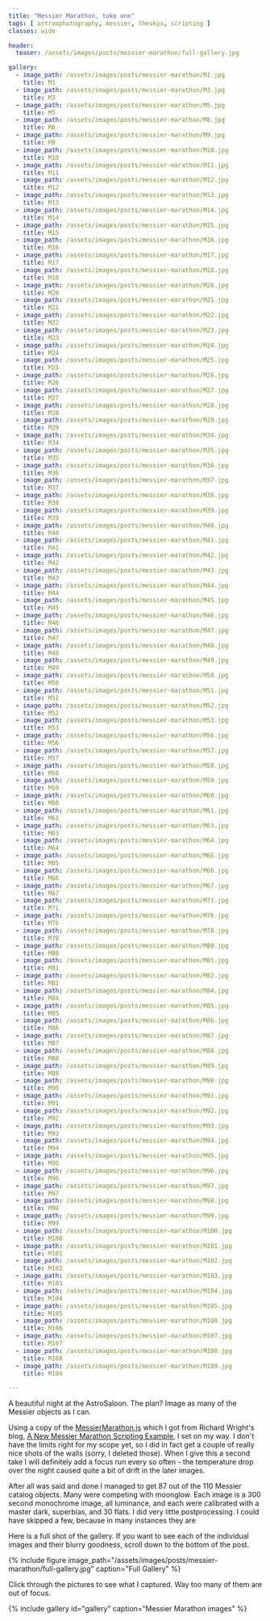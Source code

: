```yaml
---
title: "Messier Marathon, take one"
tags: [ astroophotography, messier, theskyx, scripting ]
classes: wide

header:
  teaser: /assets/images/posts/messier-marathon/full-gallery.jpg

gallery:
  - image_path: /assets/images/posts/messier-marathon/M1.jpg
    title: M1
  - image_path: /assets/images/posts/messier-marathon/M3.jpg
    title: M3
  - image_path: /assets/images/posts/messier-marathon/M5.jpg
    title: M5
  - image_path: /assets/images/posts/messier-marathon/M8.jpg
    title: M8
  - image_path: /assets/images/posts/messier-marathon/M9.jpg
    title: M9
  - image_path: /assets/images/posts/messier-marathon/M10.jpg
    title: M10
  - image_path: /assets/images/posts/messier-marathon/M11.jpg
    title: M11
  - image_path: /assets/images/posts/messier-marathon/M12.jpg
    title: M12
  - image_path: /assets/images/posts/messier-marathon/M13.jpg
    title: M13
  - image_path: /assets/images/posts/messier-marathon/M14.jpg
    title: M14
  - image_path: /assets/images/posts/messier-marathon/M15.jpg
    title: M15
  - image_path: /assets/images/posts/messier-marathon/M16.jpg
    title: M16
  - image_path: /assets/images/posts/messier-marathon/M17.jpg
    title: M17
  - image_path: /assets/images/posts/messier-marathon/M18.jpg
    title: M18
  - image_path: /assets/images/posts/messier-marathon/M20.jpg
    title: M20
  - image_path: /assets/images/posts/messier-marathon/M21.jpg
    title: M21
  - image_path: /assets/images/posts/messier-marathon/M22.jpg
    title: M22
  - image_path: /assets/images/posts/messier-marathon/M23.jpg
    title: M23
  - image_path: /assets/images/posts/messier-marathon/M24.jpg
    title: M24
  - image_path: /assets/images/posts/messier-marathon/M25.jpg
    title: M25
  - image_path: /assets/images/posts/messier-marathon/M26.jpg
    title: M26
  - image_path: /assets/images/posts/messier-marathon/M27.jpg
    title: M27
  - image_path: /assets/images/posts/messier-marathon/M28.jpg
    title: M28
  - image_path: /assets/images/posts/messier-marathon/M29.jpg
    title: M29
  - image_path: /assets/images/posts/messier-marathon/M34.jpg
    title: M34
  - image_path: /assets/images/posts/messier-marathon/M35.jpg
    title: M35
  - image_path: /assets/images/posts/messier-marathon/M36.jpg
    title: M36
  - image_path: /assets/images/posts/messier-marathon/M37.jpg
    title: M37
  - image_path: /assets/images/posts/messier-marathon/M38.jpg
    title: M38
  - image_path: /assets/images/posts/messier-marathon/M39.jpg
    title: M39
  - image_path: /assets/images/posts/messier-marathon/M40.jpg
    title: M40
  - image_path: /assets/images/posts/messier-marathon/M41.jpg
    title: M41
  - image_path: /assets/images/posts/messier-marathon/M42.jpg
    title: M42
  - image_path: /assets/images/posts/messier-marathon/M43.jpg
    title: M43
  - image_path: /assets/images/posts/messier-marathon/M44.jpg
    title: M44
  - image_path: /assets/images/posts/messier-marathon/M45.jpg
    title: M45
  - image_path: /assets/images/posts/messier-marathon/M46.jpg
    title: M46
  - image_path: /assets/images/posts/messier-marathon/M47.jpg
    title: M47
  - image_path: /assets/images/posts/messier-marathon/M48.jpg
    title: M48
  - image_path: /assets/images/posts/messier-marathon/M49.jpg
    title: M49
  - image_path: /assets/images/posts/messier-marathon/M50.jpg
    title: M50
  - image_path: /assets/images/posts/messier-marathon/M51.jpg
    title: M51
  - image_path: /assets/images/posts/messier-marathon/M52.jpg
    title: M52
  - image_path: /assets/images/posts/messier-marathon/M53.jpg
    title: M53
  - image_path: /assets/images/posts/messier-marathon/M56.jpg
    title: M56
  - image_path: /assets/images/posts/messier-marathon/M57.jpg
    title: M57
  - image_path: /assets/images/posts/messier-marathon/M58.jpg
    title: M58
  - image_path: /assets/images/posts/messier-marathon/M59.jpg
    title: M59
  - image_path: /assets/images/posts/messier-marathon/M60.jpg
    title: M60
  - image_path: /assets/images/posts/messier-marathon/M61.jpg
    title: M61
  - image_path: /assets/images/posts/messier-marathon/M63.jpg
    title: M63
  - image_path: /assets/images/posts/messier-marathon/M64.jpg
    title: M64
  - image_path: /assets/images/posts/messier-marathon/M65.jpg
    title: M65
  - image_path: /assets/images/posts/messier-marathon/M66.jpg
    title: M66
  - image_path: /assets/images/posts/messier-marathon/M67.jpg
    title: M67
  - image_path: /assets/images/posts/messier-marathon/M71.jpg
    title: M71
  - image_path: /assets/images/posts/messier-marathon/M76.jpg
    title: M76
  - image_path: /assets/images/posts/messier-marathon/M78.jpg
    title: M78
  - image_path: /assets/images/posts/messier-marathon/M80.jpg
    title: M80
  - image_path: /assets/images/posts/messier-marathon/M81.jpg
    title: M81
  - image_path: /assets/images/posts/messier-marathon/M82.jpg
    title: M82
  - image_path: /assets/images/posts/messier-marathon/M84.jpg
    title: M84
  - image_path: /assets/images/posts/messier-marathon/M85.jpg
    title: M85
  - image_path: /assets/images/posts/messier-marathon/M86.jpg
    title: M86
  - image_path: /assets/images/posts/messier-marathon/M87.jpg
    title: M87
  - image_path: /assets/images/posts/messier-marathon/M88.jpg
    title: M88
  - image_path: /assets/images/posts/messier-marathon/M89.jpg
    title: M89
  - image_path: /assets/images/posts/messier-marathon/M90.jpg
    title: M90
  - image_path: /assets/images/posts/messier-marathon/M91.jpg
    title: M91
  - image_path: /assets/images/posts/messier-marathon/M92.jpg
    title: M92
  - image_path: /assets/images/posts/messier-marathon/M93.jpg
    title: M93
  - image_path: /assets/images/posts/messier-marathon/M94.jpg
    title: M94
  - image_path: /assets/images/posts/messier-marathon/M95.jpg
    title: M95
  - image_path: /assets/images/posts/messier-marathon/M96.jpg
    title: M96
  - image_path: /assets/images/posts/messier-marathon/M97.jpg
    title: M97
  - image_path: /assets/images/posts/messier-marathon/M98.jpg
    title: M98
  - image_path: /assets/images/posts/messier-marathon/M99.jpg
    title: M99
  - image_path: /assets/images/posts/messier-marathon/M100.jpg
    title: M100
  - image_path: /assets/images/posts/messier-marathon/M101.jpg
    title: M101
  - image_path: /assets/images/posts/messier-marathon/M102.jpg
    title: M102
  - image_path: /assets/images/posts/messier-marathon/M103.jpg
    title: M103
  - image_path: /assets/images/posts/messier-marathon/M104.jpg
    title: M104
  - image_path: /assets/images/posts/messier-marathon/M105.jpg
    title: M105
  - image_path: /assets/images/posts/messier-marathon/M106.jpg
    title: M106
  - image_path: /assets/images/posts/messier-marathon/M107.jpg
    title: M107
  - image_path: /assets/images/posts/messier-marathon/M108.jpg
    title: M108
  - image_path: /assets/images/posts/messier-marathon/M109.jpg
    title: M109

---
```


A beautiful night at the AstroSaloon.  The plan?  Image as many of the Messier objects as I can.

<!--more-->
Using a copy of the [MessierMarathon.js](http://www.bisque.com/sc/blogs/seeker_blog/archive/2019/02/27/a-new-messier-marathon-scripting-example.aspx) which I got from Richard Wright's blog, [A New Messier Marathon Scripting Example](http://www.bisque.com/sc/blogs/seeker_blog/archive/2019/02/27/a-new-messier-marathon-scripting-example.aspx), I set on my way.  I don't have the limits right for my scope yet, so I did in fact get a couple of really nice shots of the walls (sorry, I deleted those).  When I give this a second take I will definitely add a focus run every so often - the temperature drop over the night caused quite a bit of drift in the later images. 

After all was said and done I managed to get 87 out of the 110 Messier catalog objects.  Many were competing with moonglow.  Each image is a 300 second monochrome image, all luminance, and each were calibrated with a master dark, superbias, and 30 flats.  I did very little postprocessing.  I could have skipped a few, because in many instances they are 

Here is a full shot of the gallery.  If you want to see each of the individual images and their blurry goodness, scroll down to the bottom of the post.  

{%
  include figure image_path="/assets/images/posts/messier-marathon/full-gallery.jpg"
  caption="Full Gallery"
%}



Click through the pictures to see what I captured.  Way too many of them are out of focus.

{% include gallery id="gallery" caption="Messier Marathon images" %}
